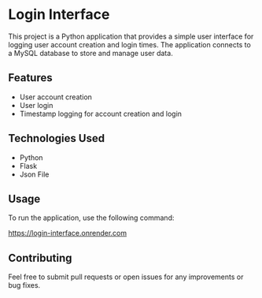 # Login Interface

This project is a Python application that provides a simple user interface for logging user account creation and login times. The application connects to a MySQL database to store and manage user data.

## Features

- User account creation
- User login
- Timestamp logging for account creation and login

## Technologies Used

- Python
- Flask
- Json File


## Usage

To run the application, use the following command:

https://login-interface.onrender.com


## Contributing

Feel free to submit pull requests or open issues for any improvements or bug fixes.


